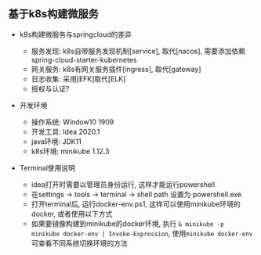 ## 基于k8s构建微服务

- k8s构建微服务与springcloud的差异
  - 服务发现: k8s自带服务发现机制[service], 取代[nacos], 需要添加依赖spring-cloud-starter-kubernetes
  - 网关服务: k8s有网关服务插件[ingress], 取代[gateway]
  - 日志收集: 采用[EFK]取代[ELK]
  - 授权与认证?
  
- 开发环境
  - 操作系统: Window10 1909
  - 开发工具: Idea 2020.1
  - java环境: JDK11
  - k8s环境: minikube 1.12.3

- Terminal使用说明
    - idea打开时需要以管理员身份运行, 这样才能运行powershell
    - 在settings -> tools -> terminal -> shell path 设置为 powershell.exe
    - 打开terminal后, 运行docker-env.ps1, 这样可以使用minikube环境的docker, 或者使用以下方式
    - 如果要镜像构建到minikube的docker环境, 执行 `& minikube -p minikube docker-env | Invoke-Expression`, 使用`minikube docker-env`可查看不同系统切换环境的方法